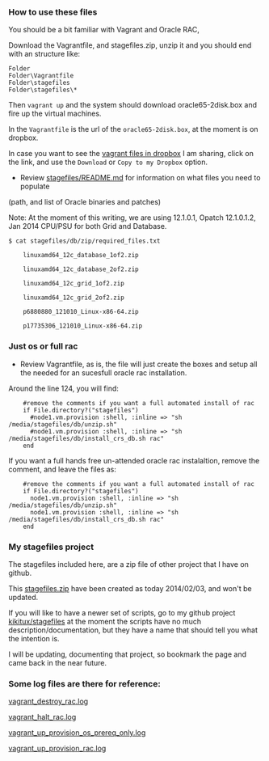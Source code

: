 ### How to use these files

You should be a bit familiar with Vagrant and Oracle RAC,

Download the Vagrantfile, and stagefiles.zip, unzip it and you should end with an structure like:

	Folder
	Folder\Vagrantfile
	Folder\stagefiles
	Folder\stagefiles\*

Then `vagrant up` and the system should download oracle65-2disk.box and fire up the virtual machines.

In the `Vagrantfile` is the url of the `oracle65-2disk.box`, at the moment is on dropbox.

In case you want to see the [vagrant files in dropbox] I am sharing, click on the link, and use the `Download` or `Copy to my Dropbox` option.

* Review [stagefiles/README.md](https://github.com/kikitux/stagefiles/blob/master/README.md) for information on what files you need to populate 

(path, and list of Oracle binaries and patches)

Note: At the moment of this writing, we are using 12.1.0.1, Opatch 12.1.0.1.2, Jan 2014 CPU/PSU for both Grid and Database.

	$ cat stagefiles/db/zip/required_files.txt

		linuxamd64_12c_database_1of2.zip

		linuxamd64_12c_database_2of2.zip

		linuxamd64_12c_grid_1of2.zip

		linuxamd64_12c_grid_2of2.zip

		p6880880_121010_Linux-x86-64.zip

		p17735306_121010_Linux-x86-64.zip
			
### Just os or full rac

* Review Vagrantfile, as is, the file will just create the boxes and setup all the needed for an sucesfull oracle rac installation.

Around the line 124, you will find:

		#remove the comments if you want a full automated install of rac
		if File.directory?("stagefiles")
		  #node1.vm.provision :shell, :inline => "sh /media/stagefiles/db/unzip.sh"
		  #node1.vm.provision :shell, :inline => "sh /media/stagefiles/db/install_crs_db.sh rac"
		end

If you want a full hands free un-attended oracle rac instalaltion, remove the comment, and leave the files as:

		#remove the comments if you want a full automated install of rac
		if File.directory?("stagefiles")
		  node1.vm.provision :shell, :inline => "sh /media/stagefiles/db/unzip.sh"
		  node1.vm.provision :shell, :inline => "sh /media/stagefiles/db/install_crs_db.sh rac"
		end

### My stagefiles project

The stagefiles included here, are a zip file of other project that I have on github.

This [stagefiles.zip](stagefiles.zip) have been created as today 2014/02/03, and won't be updated.

If you will like to have a newer set of scripts, go to my github project [kikitux/stagefiles](http://github.com/kikitux/stagefiles) at the moment the scripts have no much description/documentation, but they have a name that should tell you what the intention is.

I will be updating, documenting that project, so bookmark the page and came back in the near future.


### Some log files are there for reference:

[vagrant_destroy_rac.log](vagrant_destroy_rac.log)

[vagrant_halt_rac.log](vagrant_halt_rac.log)

[vagrant_up_provision_os_prereq_only.log](vagrant_up_provision_os_prereq_only.log)

[vagrant_up_provision_rac.log](vagrant_up_provision_rac.log)

[vagrant files in dropbox]: https://www.dropbox.com/sh/3ks3e34en9bbec9/zjtqkm71RD/vagrant 
